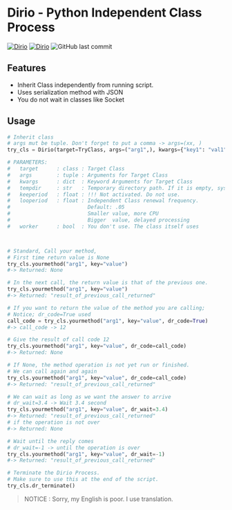 # Dirio - Python Independent Class Process
[![Dirio](https://img.shields.io/badge/version-0.1.0-orange?&style=flat&llogoColor=white)](https://github.com/manahter/dirio)
[![Dirio](https://img.shields.io/github/license/manahter/dirio)](https://github.com/manahter/dirio/blob/main/LICENSE)
![GitHub last commit](https://img.shields.io/github/last-commit/manahter/dirio)

## Features
* Inherit Class independently from running script.
* Uses serialization method with JSON
* You do not wait in classes like Socket

## Usage

```python
# Inherit class
# args mut be tuple. Don't forget to put a comma -> args=(xx, )
try_cls = Dirio(target=TryClass, args=("arg1",), kwargs={"key1": "val1"})

# PARAMETERS:
#   target      : class : Target Class
#   args        : tuple : Arguments for Target Class
#   kwargs      : dict  : Keyword Arguments for Target Class
#   tempdir     : str   : Temporary directory path. If it is empty, system temp path is used.
#   keeperiod   : float : !!! Not activated. Do not use.
#   looperiod   : float : Independent Class renewal frequency. 
#                         Default: .05
#                         Smaller value, more CPU
#                         Bigger  value, delayed processing
#   worker      : bool  : You don't use. The class itself uses



# Standard, Call your method, 
# First time return value is None
try_cls.yourmethod("arg1", key="value")
#-> Returned: None

# In the next call, the return value is that of the previous one.
try_cls.yourmethod("arg1", key="value")
#-> Returned: "result_of_previous_call_returned"

# If you want to return the value of the method you are calling;
# Notice; dr_code=True used
call_code = try_cls.yourmethod("arg1", key="value", dr_code=True)
#-> call_code -> 12

# Give the result of call code 12
try_cls.yourmethod("arg1", key="value", dr_code=call_code)
#-> Returned: None

# If None, the method operation is not yet run or finished.
# We can call again and again
try_cls.yourmethod("arg1", key="value", dr_code=call_code)
#-> Returned: "result_of_previous_call_returned"

# We can wait as long as we want the answer to arrive
# dr_wait=3.4 -> Wait 3.4 second
try_cls.yourmethod("arg1", key="value", dr_wait=3.4)
#-> Returned: "result_of_previous_call_returned"
# if the operation is not over
#-> Returned: None

# Wait until the reply comes
# dr_wait=-1 -> until the operation is over
try_cls.yourmethod("arg1", key="value", dr_wait=-1)
#-> Returned: "result_of_previous_call_returned"

# Terminate the Dirio Process. 
# Make sure to use this at the end of the script.
try_cls.dr_terminate()
```

> NOTICE : Sorry, my English is poor. I use translation.